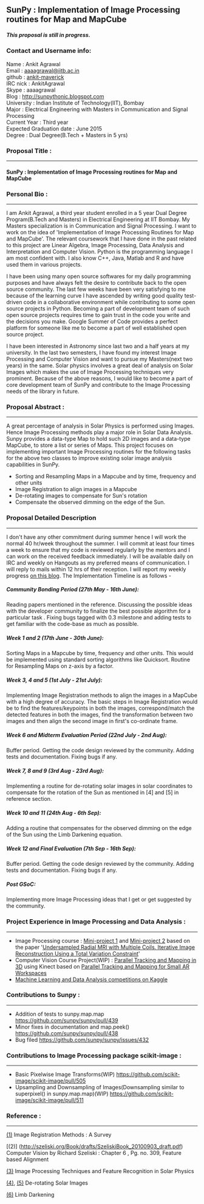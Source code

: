 ## SunPy : Implementation of Image Processing routines for Map and MapCube

##### This proposal is still in progress.

### Contact and Username info:
Name : Ankit Agrawal  
Email : aaaagrawal@iitb.ac.in  
github : [ankit-maverick](https://github.com/ankit-maverick)  
IRC nick : AnkitAgrawal  
Skype : aaaagrawal  
Blog : http://sunpythonic.blogspot.com  
University : Indian Institute of Technology(IIT), Bombay  
Major : Electrical Engineering with Masters in Communication and Signal Processing  
Current Year : Third year  
Expected Graduation date : June 2015  
Degree : Dual Degree(B.Tech + Masters in 5 yrs)   

### Proposal Title :

***

#### SunPy : Implementation of Image Processing routines for Map and MapCube  


### Personal Bio :

***

I am Ankit Agrawal, a third year student enrolled in a 5 year Dual Degree Program(B.Tech and Masters) in Electrical Engineering at IIT Bombay. My Masters specialization is in Communication and Signal Processing. I want to work on the idea of 'Implementation of Image Processing Routines for Map and MapCube'. The relevant coursework that I have done in the past related to this project are Linear Algebra, Image Processing, Data Analysis and Interpretation and Computer Vision. Python is the programming language I am most confident with. I also know C++, Java, Matlab and R and have used them in various projects.  

I have been using many open source softwares for my daily programming purposes and have always felt the desire to contribute back to the open source community. The last few weeks have been very satisfying to me because of the learning curve I have ascended by writing good quality test-driven code in a collaborative environment while contributing to some open source projects in Python. Becoming a part of development team of such open source projects requires time to gain trust in the code you write and the decisions you make. Google Summer of Code provides a perfect platform for someone like me to become a part of well established open source project.  

I have been interested in Astronomy since last two and a half years at my university. In the last two semesters, I have found my interest Image Processing and Computer Vision and want to pursue my Masters(next two years) in the same. Solar physics involves a great deal of analysis on Solar Images which makes the use of Image Processing techniques very prominent. Because of the above reasons, I would like to become a part of core development team of SunPy and contribute to the Image Processing needs of the library in future.


### Proposal Abstract :

***

A great percentage of analysis in Solar Physics is performed using Images. Hence Image Processing methods play a major role in Solar Data Analysis. Sunpy provides a data-type Map to hold such 2D images and a data-type MapCube, to store a list or series of Maps. This project focuses on implementing important Image Processing routines for the following tasks for the above two classes to improve existing solar image analysis capabilities in SunPy.  

* Sorting and Resampling Maps in a Mapcube and by time, frequency and other units
* Image Registration to align images in a Mapcube
* De-rotating images to compensate for Sun's rotation
* Compensate the observed dimming on the edge of the Sun.

  
### Proposal Detailed Description 

***

I don't have any other commitment during summer hence I will work the normal 40 hr/week throughout the summer. I will commit at least four times a week to ensure that my code is reviewed regularly by the mentors and I can work on the received feedback immediately. I will be available daily on IRC and weekly on Hangouts as my preferred means of communication. I will reply to mails within 12 hrs of their reception. I will report my weekly progress [on this blog](http://sunpythonic.blogspot.in/). The Implementation Timeline is as follows -

##### Community Bonding Period (27th May - 16th June):
Reading papers mentioned in the reference. Discussing the possible ideas with the developer community to finalize the best possible algorithm for a particular task . Fixing bugs tagged with 0.3 milestone and adding tests to get familiar with the code-base as much as possible.

##### Week 1 and 2 (17th June - 30th June):
Sorting Maps in a Mapcube by time, frequency and other units. This would be implemented using standard sorting algorithms like Quicksort. Routine for Resampling Maps on z-axis by a factor.
 
##### Week 3, 4 and 5 (1st July - 21st July):
Implementing Image Registration methods to align the images in a MapCube with a high degree of accuracy. The basic steps in Image Registration would be to find the features/keypoints in both the images, correspond/match the detected features in both the images, find the transformation between two images and then align the second image in first's co-ordinate frame.
 
##### Week 6 and Midterm Evaluation Period (22nd July - 2nd Aug):
Buffer period. Getting the code design reviewed by the community. Adding tests and documentation. Fixing bugs if any.
 
##### Week 7, 8 and 9 (3rd Aug - 23rd Aug):
Implementing a routine for de-rotating solar images in solar coordinates to compensate for the rotation of the Sun as mentioned in [4] and [5] in reference section.
 
##### Week 10 and 11 (24th Aug - 6th Sep):
Adding a routine that compensates for the observed dimming on the edge of the Sun using the Limb Darkening equation.
 
##### Week 12 and Final Evaluation (7th Sep - 16th Sep):
Buffer period. Getting the code design reviewed by the community. Adding tests and documentation. Fixing bugs if any.  

##### Post GSoC:
Implementing more Image Processing ideas that I get or get suggested by the community.

### Project Experience in Image Processing and Data Analysis :

***

* Image Processing course : [Mini-project 1](http://home.iitb.ac.in/~aaaagrawal/projects/ip_project1.pdf) and [Mini-project 2](http://home.iitb.ac.in/~aaaagrawal/projects/ip_project2.pdf) based on the paper '[Undersampled Radial MRI with Multiple Coils. Iterative Image Reconstruction Using a Total Variation Constraint](http://www-mrsrl.stanford.edu/studygroup/2/Files/Block_2007_Undersampled.pdf)'
* Computer Vision Course Project(WIP) : [Parallel Tracking and Mapping in 3D](https://github.com/ankit-maverick/ComputerVisionProject) using Kinect based on [Parallel Tracking and Mapping for Small AR Workspaces](http://www.robots.ox.ac.uk/~lav/Papers/klein_murray_ismar2007/klein_murray_ismar2007.pdf)
* [Machine Learning and Data Analysis competitions on Kaggle](http://www.kaggle.com/users/43981/ankit-agrawal)

### Contributions to Sunpy :

***

* Addition of tests to sunpy.map.map https://github.com/sunpy/sunpy/pull/439
* Minor fixes in documentation and map.peek() https://github.com/sunpy/sunpy/pull/438
* Bug filed https://github.com/sunpy/sunpy/issues/432

### Contributions to Image Processing package scikit-image :

***
* Basic Pixelwise Image Transforms(WIP) https://github.com/scikit-image/scikit-image/pull/505
* Upsampling and Downsampling of Images(Downsampling similar to superpixel() in sunpy.map.map)(WIP) https://github.com/scikit-image/scikit-image/pull/511  



### Reference :

***

[(1)](http://library.utia.cas.cz/prace/20030125.pdf) Image Registration Methods : A Survey  

[(2)] (http://szeliski.org/Book/drafts/SzeliskiBook_20100903_draft.pdf) Computer Vision by Richard Szeliski : Chapter 6 , Pg. no. 309, Feature based Alignment  

[(3)](http://profs.info.uaic.ro/~ancai/DIP/articole/Image%20Processing%20Techniques%20and%20Feature%20Recognition%20in%20Solar%20Physics.pdf) Image Processing Techniques and Feature Recognition in Solar Physics  

[(4)](http://hesperia.gsfc.nasa.gov/ssw/gen/idl/solar/drot_nar.pro), [(5)](http://ssrt.iszf.irk.ru/~grechnev/idl/sunrot.pro) De-rotating Solar Images  

[(6)](http://astrowww.phys.uvic.ca/~tatum/stellatm/atm6.pdf) Limb Darkening